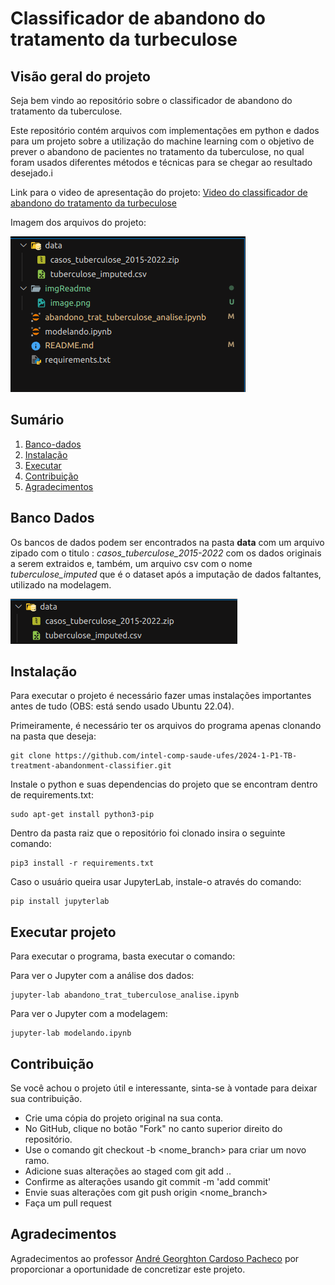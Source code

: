 # Classificador de abandono do tratamento da turbeculose

## Visão geral do projeto 
Seja bem vindo ao repositório sobre o classificador de abandono do tratamento da tuberculose.

Este repositório contém arquivos com implementações em python e dados para um projeto sobre a utilização do machine learning com o objetivo de prever o abandono de pacientes no tratamento da tuberculose, no qual foram usados diferentes métodos e técnicas para se chegar ao resultado desejado.i

Link para o video de apresentação do projeto: 
[Video do classificador de abandono do tratamento da turbeculose](https://drive.google.com/file/d/1DG4Dt9a-_FpQX_us7dWkDAaqLSUZ3Klj/view) 

Imagem dos arquivos do projeto:

![alt text](imgReadme/imagearquivos.png)

## Sumário
1. [Banco-dados](#banco-dados)
2. [Instalação](#instalação)
3. [Executar](#executar-projeto)
4. [Contribuição](#contribuição)
5. [Agradecimentos](#agradecimentos)


## Banco Dados
Os bancos de dados podem ser encontrados na pasta **data** com um arquivo zipado com o titulo : *casos_tuberculose_2015-2022* com os dados originais a serem extraidos e, também, um arquivo csv com o nome *tuberculose_imputed* que é o dataset após a imputação de dados faltantes, utilizado na modelagem.

![alt text](imgReadme/data.png)

## Instalação

Para executar o projeto é necessário fazer umas instalações importantes antes de tudo (OBS: está sendo usado Ubuntu 22.04).

Primeiramente, é necessário ter os arquivos do programa apenas clonando na pasta que deseja: 

```
git clone https://github.com/intel-comp-saude-ufes/2024-1-P1-TB-treatment-abandonment-classifier.git
```

Instale o python e suas dependencias do projeto que se encontram dentro de requirements.txt: 
```
sudo apt-get install python3-pip
```

Dentro da pasta raiz que o repositório foi clonado insira o seguinte comando: 

```
pip3 install -r requirements.txt
```

Caso o usuário queira usar JupyterLab, instale-o através do comando: 
```
pip install jupyterlab
```

## Executar projeto

Para executar o programa, basta executar o comando:

Para ver o Jupyter com a análise dos dados: 
```
jupyter-lab abandono_trat_tuberculose_analise.ipynb
```

Para ver o Jupyter com a modelagem:
```
jupyter-lab modelando.ipynb
```

## Contribuição

Se você achou o projeto útil e interessante, sinta-se à vontade para deixar sua contribuição.

* Crie uma cópia do projeto original na sua conta.
* No GitHub, clique no botão "Fork" no canto superior direito do repositório.
* Use o comando git checkout -b <nome_branch> para criar um novo ramo.
* Adicione suas alterações ao staged com git add ..
* Confirme as alterações usando git commit -m 'add commit'
* Envie suas alterações com git push origin <nome_branch>
* Faça um pull request

## Agradecimentos

Agradecimentos ao professor [André Georghton Cardoso Pacheco](https://github.com/paaatcha) por proporcionar a oportunidade de concretizar este projeto.
